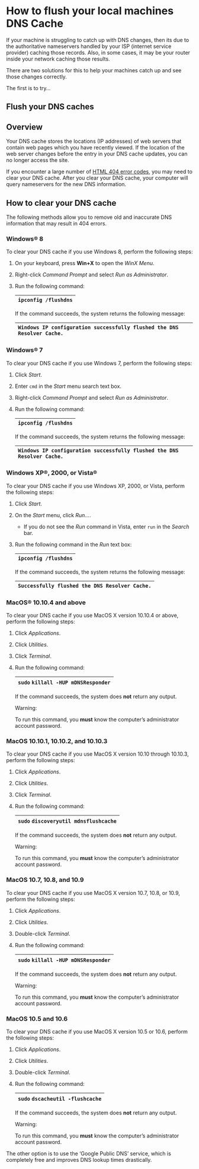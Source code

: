 # How to flush your local machines DNS Cache

If your machine is struggling to catch up with DNS changes, then its due to the authoritative nameservers handled by your ISP \(internet service provider\) caching those records. Also, in some cases, it may be your router inside your network caching those results.

There are two solutions for this to help your machines catch up and see those changes correctly.

The first is to try…

## Flush your DNS caches

## Overview

Your DNS cache stores the locations \(IP addresses\) of web servers that contain web pages which you have recently viewed. If the location of the web server changes before the entry in your DNS cache updates, you can no longer access the site.

If you encounter a large number of [HTML 404 error codes](https://documentation.cpanel.net/display/CKB/How+To+Clear+Your+DNS+Cache#), you may need to clear your DNS cache. After you clear your DNS cache, your computer will query nameservers for the new DNS information.

## How to clear your DNS cache

The following methods allow you to remove old and inaccurate DNS information that may result in 404 errors.

### Windows® 8

To clear your DNS cache if you use Windows 8, perform the following steps:

1. On your keyboard, press **Win+X** to open the _WinX Menu_.
2. Right-click _Command Prompt_ and select _Run as Administrator_.
3. Run the following command:

   | `ipconfig /flushdns` |
   | :--- |


   If the command succeeds, the system returns the following message:

   | `Windows IP configuration successfully flushed the DNS Resolver Cache.` |
   | :--- |

### Windows® 7

To clear your DNS cache if you use Windows 7, perform the following steps:

1. Click _Start_.
2. Enter `cmd` in the _Start_ menu search text box.
3. Right-click _Command Prompt_ and select _Run as Administrator_.
4. Run the following command:

   | `ipconfig /flushdns` |
   | :--- |


   If the command succeeds, the system returns the following message:

   | `Windows IP configuration successfully flushed the DNS Resolver Cache.` |
   | :--- |

### Windows XP®, 2000, or Vista®

To clear your DNS cache if you use Windows XP, 2000, or Vista, perform the following steps:

1. Click _Start_.
2. On the _Start_ menu, click _Run…_.
   * If you do not see the _Run_ command in Vista, enter `run` in the _Search_ bar.
3. Run the following command in the _Run_ text box:

   | `ipconfig /flushdns` |
   | :--- |


   If the command succeeds, the system returns the following message:

   | `Successfully flushed the DNS Resolver Cache.` |
   | :--- |

### MacOS® 10.10.4 and above

To clear your DNS cache if you use MacOS X version 10.10.4 or above, perform the following steps:

1. Click _Applications_.
2. Click _Utilities_.
3. Click _Terminal_.
4. Run the following command:

   | `sudo` `killall -HUP mDNSResponder` |
   | :--- |


   If the command succeeds, the system does **not** return any output.

   Warning:

   To run this command, you **must** know the computer’s administrator account password.

### MacOS 10.10.1, 10.10.2, and 10.10.3

To clear your DNS cache if you use MacOS X version 10.10 through 10.10.3, perform the following steps:

1. Click _Applications_.
2. Click _Utilities_.
3. Click _Terminal_.
4. Run the following command:

   | `sudo` `discoveryutil mdnsflushcache` |
   | :--- |


   If the command succeeds, the system does **not** return any output.

   Warning:

   To run this command, you **must** know the computer’s administrator account password.

### MacOS 10.7, 10.8, and 10.9

To clear your DNS cache if you use MacOS X version 10.7, 10.8, or 10.9, perform the following steps:

1. Click _Applications_.
2. Click _Utilities_.
3. Double-click _Terminal_.
4. Run the following command:

   | `sudo` `killall -HUP mDNSResponder` |
   | :--- |


   If the command succeeds, the system does **not** return any output.

   Warning:

   To run this command, you **must** know the computer’s administrator account password.

### MacOS 10.5 and 10.6

To clear your DNS cache if you use MacOS X version 10.5 or 10.6, perform the following steps:

1. Click _Applications_.
2. Click _Utilities_.
3. Double-click _Terminal_.
4. Run the following command:

   | `sudo` `dscacheutil -flushcache` |
   | :--- |


   If the command succeeds, the system does **not** return any output.

   Warning:

   To run this command, you **must** know the computer’s administrator account password.

The other option is to use the ‘Google Public DNS’ service, which is completely free and improves DNS lookup times drastically.

